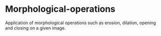 # Morphological-operations
Application of morphological operations such as erosion, dilation, opening and closing on a given image.
